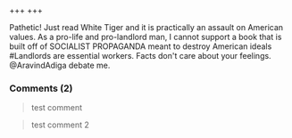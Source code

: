 +++
+++

Pathetic! Just read White Tiger and it is practically an assault on American values. As a pro-life and pro-landlord man, I cannot support a book that is built off of SOCIALIST PROPAGANDA meant to destroy American ideals #Landlords are essential workers. Facts don\'t care about your feelings. @AravindAdiga debate me.

### Comments (2)

> test comment

> test comment 2

